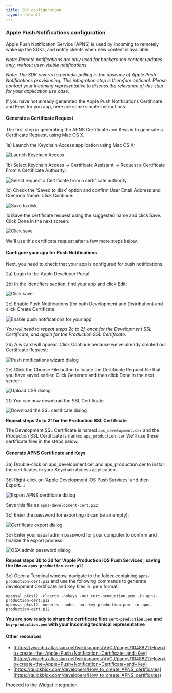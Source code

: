 ```yaml
---
title: SDK configuration
layout: default 
---
```


### Apple Push Notifications configuration ###


Apple Push Notification Service (APNS) is used by Incoming to remotely wake up the SDKs, and notify 
clients when new content is available. 

*Note: Remote notifications are only used for background content updates only, without user-visible 
notifications*

*Note: The SDK reverts to periodic polling in the absence of Apple Push Notifications provisioning. This 
integration step is therefore optional. Please contact your Incoming representative to discuss the relevance
of this step for your application use case.* 

If you have not already generated the Apple Push Notifications Certificate and Keys for you app, here are
some simple instructions.

#### Generate a Certificate Request ####

The first step in generating the APNS Certificate and Keys is to generate a Certificate Request, using Mac OS X.

1a) Launch the Keychain Access application using Mac OS X:

![Launch Keychain Access](./images/help41a.png)

1b) Select Keychain Access -> Certificate Assistant -> Request a Certificate From a Certificate Authority:

![Select request a Certificate from a certificate authority](./images/help41b.png)

1c) Check the 'Saved to disk' option and confirm User Email Address and Common Name. Click Continue:

![Save to disk](./images/help41c.png)

1d)Save the certificate request using the suggested name and click Save. Click Done in the next screen:

![Click save](./images/help41d.png)

We'll use this certificate request after a few more steps below.


#### Configure your app for Push Notifications ####

Next, you need to check that your app is configured for push notifications.

2a) Login to the Apple Developer Portal.

2b) In the Identifiers section, find your app and click Edit:

![Click save](./images/help42b.png)

2c) Enable Push Notifications (for both Development and Distribution) and click Create Certificate:

![Enable push notifications for your app](./images/help42c.png)

_You will need to repeat steps 2c to 2f, once for the Development SSL Certificate, and again for the Production SSL Certificate._

2d) A wizard will appear. Click Continue because we've already created our Certificate Request:

![Push notifications wizard dialog](./images/help42d.png)

2e) Click the Choose File button to locate the Certificate Request file that you have saved earlier. Click Generate and then click Done in the next screen:

![Upload CSR dialog](./images/help42e.png)

2f) You can now download the SSL Certificate

![Download the SSL certificate dialog](./images/help42f.png)

__Repeat steps 2c to 2f for the Production SSL Certificate__


The Development SSL Certificate is named `aps_development.cer` and the Production SSL Certificate is named `aps_production.cer`
We'll use these certificate files in the steps below.


#### Generate APNS Certificate and Keys ####

3a) Double-click on aps_development.cer and aps_production.cer to install the certificates in your Keychain Access application.

3b) Right-click on 'Apple Development iOS Push Services' and then Export...:

![Export APNS certificate dialog](./images/help43b.png)

Save this file as `apns-development-cert.p12`

3c) Enter the password for exporting (it can be an empty):

![Certificate export dialog](./images/help43c.png)

3d) Enter your usual admin password for your computer to confirm and finalize the export process:

![OSX admin password dialog](./images/help43d.png)

__Repeat steps 3b to 3d for 'Apple Production iOS Push Services', saving the file as `apns-production-cert.p12`__

3e) Open a Terminal window, navigate to the folder containing `apns-production-cert.p12` and use the following commands to generate development Certificate and Key files in .pem format:

	openssl pkcs12 -clcerts -nokeys -out cert-production.pem -in apns-production-cert.p12 
	openssl pkcs12 -nocerts -nodes -out key-production.pem -in apns-production-cert.p12
	

__You are now ready to share the certificate files `cert-production.pem` and `key-production.pem` with your Incoming technical representative__

#### Other resources #####

 * [https://vivocha.atlassian.net/wiki/spaces/VVCJ/pages/1048822/How+to+create+the+Apple+Push+Notification+Certificate+and+Key](https://vivocha.atlassian.net/wiki/spaces/VVCJ/pages/1048822/How+to+create+the+Apple+Push+Notification+Certificate+and+Key)
 * [https://quickblox.com/developers/How_to_create_APNS_certificates](https://quickblox.com/developers/How_to_create_APNS_certificates)

Proceed to the [Widget integration](./widget-integration.html)
